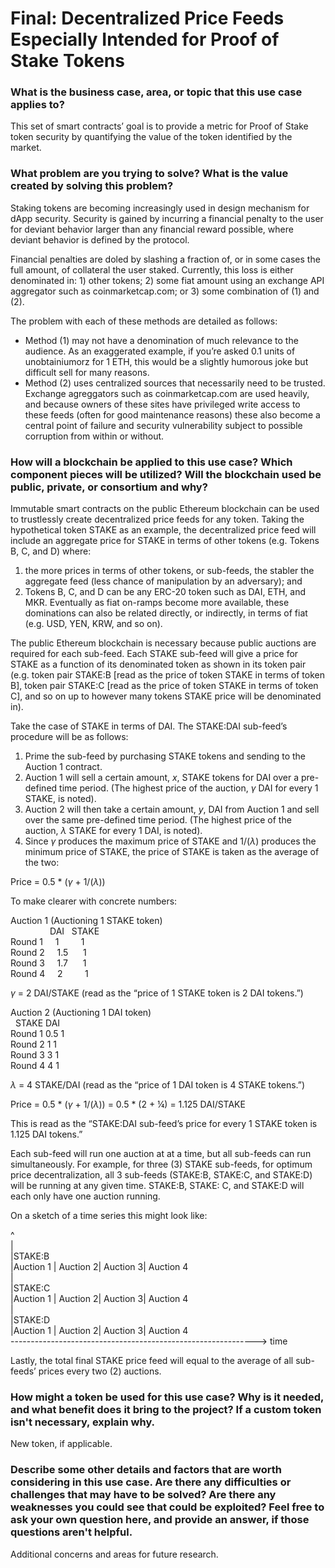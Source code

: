 # Final: Decentralized Price Feeds Especially Intended for Proof of Stake Tokens
### What is the business case, area, or topic that this use case applies to?

This set of smart contracts’ goal is to provide a metric for Proof of Stake token security by quantifying the value of the token identified by the market.

### What problem are you trying to solve? What is the value created by solving this problem?

Staking tokens are becoming increasingly used in design mechanism for dApp security. Security is gained by incurring a financial penalty to the user for deviant behavior larger than any financial reward possible, where deviant behavior is defined by the protocol.

Financial penalties are doled by slashing a fraction of, or in some cases the full amount, of collateral the user staked. Currently, this loss is either denominated in: 1) other tokens; 2) some fiat amount using an exchange API aggregator such as coinmarketcap.com; or 3) some combination of (1) and (2).

The problem with each of these methods are detailed as follows:
- Method (1) may not have a denomination of much relevance to the audience. As an exaggerated example, if you’re asked 0.1 units of unobtainiumorz for 1 ETH, this would be a slightly humorous joke but difficult sell for many reasons.
- Method (2) uses centralized sources that necessarily need to be trusted. Exchange agreggators such as coinmarketcap.com are used heavily, and because owners of these sites have privileged write access to these feeds (often for good maintenance reasons) these also become a central point of failure and security vulnerability subject to possible corruption from within or without.

### How will a blockchain be applied to this use case? Which component pieces will be utilized? Will the blockchain used be public, private, or consortium and why?

Immutable smart contracts on the public Ethereum blockchain can be used to trustlessly create decentralized price feeds for any token. Taking the hypothetical token STAKE as an example, the decentralized price feed will include an aggregate price for STAKE in terms of other tokens (e.g. Tokens B, C, and D) where:

1) the more prices in terms of other tokens, or sub-feeds, the stabler the aggregate feed (less chance of manipulation by an adversary); and
2) Tokens B, C, and D can be any ERC-20 token such as DAI, ETH, and MKR. Eventually as fiat on-ramps become more available, these dominations can also be related directly, or indirectly, in terms of fiat (e.g. USD, YEN, KRW, and so on).

The public Ethereum blockchain is necessary because public auctions are required for each sub-feed. Each STAKE sub-feed will give a price for STAKE as a function of its denominated token as shown in its token pair (e.g. token pair STAKE:B [read as the price of token STAKE in terms of token B], token pair STAKE:C [read as the price of token STAKE in terms of token C], and so on up to however many tokens STAKE price will be denominated in).

Take the case of STAKE in terms of DAI. The STAKE:DAI sub-feed’s procedure will be as follows:

1) Prime the sub-feed by purchasing STAKE tokens and sending to the Auction 1 contract.
2) Auction 1 will sell a certain amount, _x_, STAKE tokens for DAI over a pre-defined time period. (The highest price of the auction, $\gamma$ DAI for every 1 STAKE, is noted).
3) Auction 2 will then take a certain amount, _y_, DAI from Auction 1 and sell over the same pre-defined time period. (The highest price of the auction, $\lambda$ STAKE for every 1 DAI, is noted).
4) Since $\gamma$ produces the maximum price of STAKE and 1/($\lambda$) produces the minimum price of STAKE, the price of STAKE is taken as the average of the two:

Price = 0.5 * ($\gamma$ + 1/($\lambda$))  

To make clearer with concrete numbers:  

Auction 1 (Auctioning 1 STAKE token)  
&nbsp; &nbsp; &nbsp; &nbsp; &nbsp; &nbsp; &nbsp; &nbsp; DAI	&nbsp; STAKE  
Round 1	&nbsp; &nbsp; 1 &nbsp; &nbsp; &nbsp; &nbsp;	1  
Round 2	&nbsp; &nbsp; 1.5 &nbsp; &nbsp; &nbsp;1  
Round 3	&nbsp; &nbsp; 1.7 &nbsp; &nbsp; &nbsp;1  
Round 4	&nbsp; &nbsp; 2	&nbsp; &nbsp; &nbsp; &nbsp; 1  

$\gamma$ = 2 DAI/STAKE (read as the “price of 1 STAKE token is 2 DAI tokens.”)  

Auction 2 (Auctioning 1 DAI token)  
&nbsp; STAKE	DAI  
Round 1	0.5		1  
Round 2	1	  	1  
Round 3	3	    1  
Round 4	4	   	1  

$\lambda$ = 4 STAKE/DAI  (read as the “price of 1 DAI token is 4 STAKE tokens.”)  

Price = 0.5 * ($\gamma$ + 1/($\lambda$)) = 0.5 * (2  + ¼) = 1.125 DAI/STAKE  

This is read as the “STAKE:DAI sub-feed’s price for every 1 STAKE token is 1.125 DAI tokens.”    

Each sub-feed will run one auction at at a time, but all sub-feeds can run simultaneously. For example, for three (3) STAKE sub-feeds, for optimum price decentralization, all 3 sub-feeds (STAKE:B, STAKE:C, and STAKE:D) will be running at any given time. STAKE:B, STAKE: C, and STAKE:D will each only have one auction running.  

On a sketch of a time series this might look like:  

^  
|  
|STAKE:B  
|Auction 1 | Auction 2| Auction 3| Auction 4  
|  
|STAKE:C  
|Auction 1 | Auction 2| Auction 3| Auction 4  
|  
|STAKE:D  
|Auction 1 | Auction 2| Auction 3| Auction 4  
-------------------------------------------------------------> time  

Lastly, the total final STAKE price feed will equal to the average of all sub-feeds’ prices every two (2) auctions.  

### How might a token be used for this use case? Why is it needed, and what benefit does it bring to the project? If a custom token isn't necessary, explain why.

New token, if applicable.

### Describe some other details and factors that are worth considering in this use case. Are there any difficulties or challenges that may have to be solved? Are there any weaknesses you could see that could be exploited? Feel free to ask your own question here, and provide an answer, if those questions aren't helpful.

Additional concerns and areas for future research.
